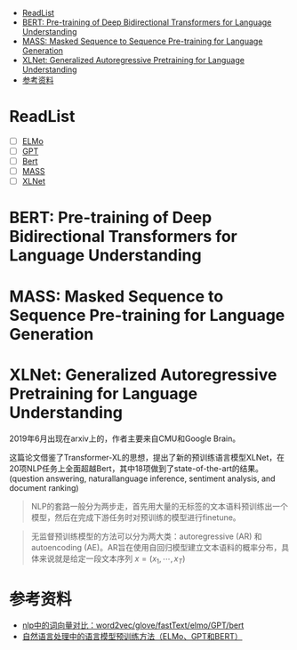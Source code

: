 <!-- TOC -->

- [ReadList](#readlist)
- [BERT: Pre-training of Deep Bidirectional Transformers for Language Understanding](#bert-pre-training-of-deep-bidirectional-transformers-for-language-understanding)
- [MASS: Masked Sequence to Sequence Pre-training for Language Generation](#mass-masked-sequence-to-sequence-pre-training-for-language-generation)
- [XLNet: Generalized Autoregressive Pretraining for Language Understanding](#xlnet-generalized-autoregressive-pretraining-for-language-understanding)
- [参考资料](#参考资料)

<!-- /TOC -->
# ReadList

- [ ] [ELMo](https://arxiv.org/abs/1802.05365)
- [ ] [GPT]()
- [ ] [Bert](https://arxiv.org/abs/1810.04805)
- [ ] [MASS](https://arxiv.org/abs/1905.02450)
- [ ] [XLNet](https://arxiv.org/abs/1906.08237)

# BERT: Pre-training of Deep Bidirectional Transformers for Language Understanding

# MASS: Masked Sequence to Sequence Pre-training for Language Generation

# XLNet: Generalized Autoregressive Pretraining for Language Understanding

2019年6月出现在arxiv上的，作者主要来自CMU和Google Brain。  

这篇论文借鉴了Transformer-XL的思想，提出了新的预训练语言模型XLNet，在20项NLP任务上全面超越Bert，其中18项做到了state-of-the-art的结果。(question answering, naturallanguage inference, sentiment analysis, and document ranking)  

> NLP的套路一般分为两步走，首先用大量的无标签的文本语料预训练出一个模型，然后在完成下游任务时对预训练的模型进行finetune。

> 无监督预训练模型的方法可以分为两大类：autoregressive (AR) 和 autoencoding (AE)。AR旨在使用自回归模型建立文本语料的概率分布，具体来说就是给定一段文本序列 $x = \left(x_1,\cdots,x_T\right)$ 


# 参考资料

- [nlp中的词向量对比：word2vec/glove/fastText/elmo/GPT/bert](https://www.jianshu.com/p/d0d5a828bcaa)
- [自然语言处理中的语言模型预训练方法（ELMo、GPT和BERT）](https://www.cnblogs.com/robert-dlut/p/9824346.html)
